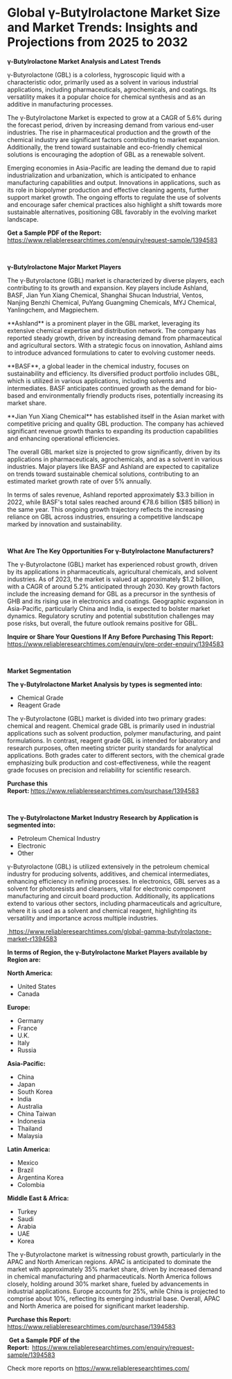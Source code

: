 <p><h1>Global γ-Butylrolactone Market Size and Market Trends: Insights and Projections from 2025 to 2032</h1></p><p><strong>γ-Butylrolactone Market Analysis and Latest Trends</strong></p>
<p><p>γ-Butyrolactone (GBL) is a colorless, hygroscopic liquid with a characteristic odor, primarily used as a solvent in various industrial applications, including pharmaceuticals, agrochemicals, and coatings. Its versatility makes it a popular choice for chemical synthesis and as an additive in manufacturing processes. </p><p>The γ-Butylrolactone Market is expected to grow at a CAGR of 5.6% during the forecast period, driven by increasing demand from various end-user industries. The rise in pharmaceutical production and the growth of the chemical industry are significant factors contributing to market expansion. Additionally, the trend toward sustainable and eco-friendly chemical solutions is encouraging the adoption of GBL as a renewable solvent.</p><p>Emerging economies in Asia-Pacific are leading the demand due to rapid industrialization and urbanization, which is anticipated to enhance manufacturing capabilities and output. Innovations in applications, such as its role in biopolymer production and effective cleaning agents, further support market growth. The ongoing efforts to regulate the use of solvents and encourage safer chemical practices also highlight a shift towards more sustainable alternatives, positioning GBL favorably in the evolving market landscape.</p></p>
<p><strong>Get a Sample PDF of the Report:&nbsp;</strong> <a href="https://www.reliableresearchtimes.com/enquiry/request-sample/1394583?utm_campaign=2722&utm_medium=2&utm_source=Github&utm_content=ia&utm_term=22032025&utm_id=g-butylrolactone">https://www.reliableresearchtimes.com/enquiry/request-sample/1394583</a></p>
<p>&nbsp;</p>
<p><strong>γ-Butylrolactone Major Market Players</strong></p>
<p><p>The γ-Butyrolactone (GBL) market is characterized by diverse players, each contributing to its growth and expansion. Key players include Ashland, BASF, Jian Yun Xiang Chemical, Shanghai Shucan Industrial, Ventos, Nanjing Benzhi Chemical, PuYang Guangming Chemicals, MYJ Chemical, Yanlingchem, and Magpiechem. </p><p>**Ashland** is a prominent player in the GBL market, leveraging its extensive chemical expertise and distribution network. The company has reported steady growth, driven by increasing demand from pharmaceutical and agricultural sectors. With a strategic focus on innovation, Ashland aims to introduce advanced formulations to cater to evolving customer needs.</p><p>**BASF**, a global leader in the chemical industry, focuses on sustainability and efficiency. Its diversified product portfolio includes GBL, which is utilized in various applications, including solvents and intermediates. BASF anticipates continued growth as the demand for bio-based and environmentally friendly products rises, potentially increasing its market share.</p><p>**Jian Yun Xiang Chemical** has established itself in the Asian market with competitive pricing and quality GBL production. The company has achieved significant revenue growth thanks to expanding its production capabilities and enhancing operational efficiencies.</p><p>The overall GBL market size is projected to grow significantly, driven by its applications in pharmaceuticals, agrochemicals, and as a solvent in various industries. Major players like BASF and Ashland are expected to capitalize on trends toward sustainable chemical solutions, contributing to an estimated market growth rate of over 5% annually.</p><p>In terms of sales revenue, Ashland reported approximately $3.3 billion in 2022, while BASF's total sales reached around €78.6 billion ($85 billion) in the same year. This ongoing growth trajectory reflects the increasing reliance on GBL across industries, ensuring a competitive landscape marked by innovation and sustainability.</p></p>
<p>&nbsp;</p>
<p><strong>What Are The Key Opportunities For γ-Butylrolactone Manufacturers?</strong></p>
<p><p>The γ-Butyrolactone (GBL) market has experienced robust growth, driven by its applications in pharmaceuticals, agricultural chemicals, and solvent industries. As of 2023, the market is valued at approximately $1.2 billion, with a CAGR of around 5.2% anticipated through 2030. Key growth factors include the increasing demand for GBL as a precursor in the synthesis of GHB and its rising use in electronics and coatings. Geographic expansion in Asia-Pacific, particularly China and India, is expected to bolster market dynamics. Regulatory scrutiny and potential substitution challenges may pose risks, but overall, the future outlook remains positive for GBL.</p></p>
<p><strong>Inquire or Share Your Questions If Any Before Purchasing This Report:</strong> <a href="https://www.reliableresearchtimes.com/enquiry/pre-order-enquiry/1394583?utm_campaign=2722&utm_medium=2&utm_source=Github&utm_content=ia&utm_term=22032025&utm_id=g-butylrolactone">https://www.reliableresearchtimes.com/enquiry/pre-order-enquiry/1394583</a></p>
<p>&nbsp;</p>
<p><strong>Market Segmentation</strong></p>
<p><strong>The γ-Butylrolactone Market Analysis by types is segmented into:</strong></p>
<p><ul><li>Chemical Grade</li><li>Reagent Grade</li></ul></p>
<p><p>The γ-Butyrolactone (GBL) market is divided into two primary grades: chemical and reagent. Chemical grade GBL is primarily used in industrial applications such as solvent production, polymer manufacturing, and paint formulations. In contrast, reagent grade GBL is intended for laboratory and research purposes, often meeting stricter purity standards for analytical applications. Both grades cater to different sectors, with the chemical grade emphasizing bulk production and cost-effectiveness, while the reagent grade focuses on precision and reliability for scientific research.</p></p>
<p><strong>Purchase this Report:&nbsp;</strong><a href="https://www.reliableresearchtimes.com/purchase/1394583?utm_campaign=2722&utm_medium=2&utm_source=Github&utm_content=ia&utm_term=22032025&utm_id=g-butylrolactone">https://www.reliableresearchtimes.com/purchase/1394583</a></p>
<p>&nbsp;</p>
<p><strong>The γ-Butylrolactone Market Industry Research by Application is segmented into:</strong></p>
<p><ul><li>Petroleum Chemical Industry</li><li>Electronic</li><li>Other</li></ul></p>
<p><p>γ-Butyrolactone (GBL) is utilized extensively in the petroleum chemical industry for producing solvents, additives, and chemical intermediates, enhancing efficiency in refining processes. In electronics, GBL serves as a solvent for photoresists and cleansers, vital for electronic component manufacturing and circuit board production. Additionally, its applications extend to various other sectors, including pharmaceuticals and agriculture, where it is used as a solvent and chemical reagent, highlighting its versatility and importance across multiple industries.</p></p>
<p><a href="https://www.reliableresearchtimes.com/global-gamma-butylrolactone-market-r1394583?utm_campaign=2722&utm_medium=2&utm_source=Github&utm_content=ia&utm_term=22032025&utm_id=g-butylrolactone">&nbsp;https://www.reliableresearchtimes.com/global-gamma-butylrolactone-market-r1394583</a></p>
<p><strong>In terms of Region, the γ-Butylrolactone Market Players available by Region are:</strong></p>
<p>
    <p> <strong> North America: </strong>
        <ul>
            <li>United States</li>
            <li>Canada</li>
        </ul>
        </p> 
    <p> <strong> Europe: </strong>
        <ul>
            <li>Germany</li>
            <li>France</li>
            <li>U.K.</li>
            <li>Italy</li>
            <li>Russia</li>
        </ul>
        </p> 
    <p> <strong> Asia-Pacific: </strong>
        <ul>
            <li>China</li>
            <li>Japan</li>
            <li>South Korea</li>
            <li>India</li>
            <li>Australia</li>
            <li>China Taiwan</li>
            <li>Indonesia</li>
            <li>Thailand</li>
            <li>Malaysia</li>
        </ul>
        </p> 
    <p> <strong> Latin America: </strong>
        <ul>
            <li>Mexico</li>
            <li>Brazil</li>
            <li>Argentina Korea</li>
            <li>Colombia</li>
        </ul>
        </p> 
    <p> <strong> Middle East & Africa: </strong>
        <ul>
            <li>Turkey</li>
            <li>Saudi</li>
            <li>Arabia</li>
            <li>UAE</li>
            <li>Korea</li>
        </ul>
    </p>
    </p>
<p><p>The γ-Butyrolactone market is witnessing robust growth, particularly in the APAC and North American regions. APAC is anticipated to dominate the market with approximately 35% market share, driven by increased demand in chemical manufacturing and pharmaceuticals. North America follows closely, holding around 30% market share, fueled by advancements in industrial applications. Europe accounts for 25%, while China is projected to comprise about 10%, reflecting its emerging industrial base. Overall, APAC and North America are poised for significant market leadership.</p></p>
<p><strong>Purchase this Report: </strong><a href="https://www.reliableresearchtimes.com/purchase/1394583?utm_campaign=2722&utm_medium=2&utm_source=Github&utm_content=ia&utm_term=22032025&utm_id=g-butylrolactone">https://www.reliableresearchtimes.com/purchase/1394583</a></p>
<p>&nbsp;<strong>Get a Sample PDF of the Report:&nbsp;&nbsp;</strong><a href="https://www.reliableresearchtimes.com/enquiry/request-sample/1394583?utm_campaign=2722&utm_medium=2&utm_source=Github&utm_content=ia&utm_term=22032025&utm_id=g-butylrolactone">https://www.reliableresearchtimes.com/enquiry/request-sample/1394583</a></p>
<p><strong></strong></p>
<p>Check more reports on <a href="https://www.reliableresearchtimes.com/?utm_campaign=2722&utm_medium=2&utm_source=Github&utm_content=ia&utm_term=22032025&utm_id=g-butylrolactone">https://www.reliableresearchtimes.com/</a></p>